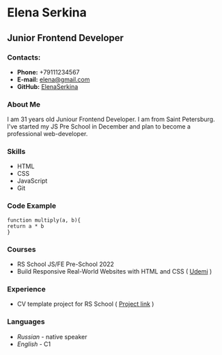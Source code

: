 # Elena Serkina

## Junior Frontend Developer

### Contacts:

- **Phone:** +79111234567
- **E-mail:** [elena@gmail.com](elena@gmail.com)
- **GitHub:** [ElenaSerkina](https://github.com/ElenaSerkina)

### About Me

I am 31 years old Juniour Frontend Developer. I am from Saint Petersburg. I've started my JS Pre School in December and plan to become a professional web-developer.

### Skills

- HTML
- CSS
- JavaScript
- Git

### Code Example

```
function multiply(a, b){
return a * b
}
```

### Courses

- RS School JS/FE Pre-School 2022
- Build Responsive Real-World Websites with HTML and CSS ( [Udemi](https://www.udemy.com/course/design-and-develop-a-killer-website-with-html5-and-css3/) )

### Experience

- CV template project for RS School ( [Project link](https://elenaserkina.github.io/rsschool-cv/cv) )

### Languages

- _Russian_ - native speaker
- _English_ - C1
